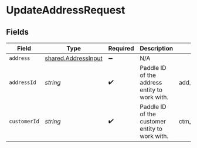 # UpdateAddressRequest


## Fields

| Field                                                      | Type                                                       | Required                                                   | Description                                                | Example                                                    |
| ---------------------------------------------------------- | ---------------------------------------------------------- | ---------------------------------------------------------- | ---------------------------------------------------------- | ---------------------------------------------------------- |
| `address`                                                  | [shared.AddressInput](../../models/shared/addressinput.md) | :heavy_minus_sign:                                         | N/A                                                        |                                                            |
| `addressId`                                                | *string*                                                   | :heavy_check_mark:                                         | Paddle ID of the address entity to work with.              | add_01gvcz6r0t0g5cphhwd8n952gb                             |
| `customerId`                                               | *string*                                                   | :heavy_check_mark:                                         | Paddle ID of the customer entity to work with.             | ctm_01gw1xk43eqy2rrf0cs93zvm6t                             |
